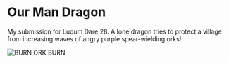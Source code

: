 # Our Man Dragon

My submission for Ludum Dare 28. A lone dragon tries to protect a village from increasing waves of angry purple spear-wielding orks!

![BURN ORK BURN](https://raw.github.com/citizenparker/our-man-dragon/master/dragonsfire.gif)
